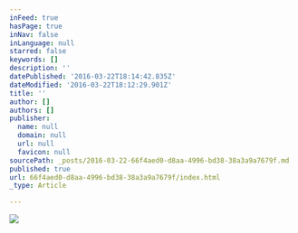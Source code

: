 ```yaml
---
inFeed: true
hasPage: true
inNav: false
inLanguage: null
starred: false
keywords: []
description: ''
datePublished: '2016-03-22T18:14:42.835Z'
dateModified: '2016-03-22T18:12:29.901Z'
title: ''
author: []
authors: []
publisher:
  name: null
  domain: null
  url: null
  favicon: null
sourcePath: _posts/2016-03-22-66f4aed0-d8aa-4996-bd38-38a3a9a7679f.md
published: true
url: 66f4aed0-d8aa-4996-bd38-38a3a9a7679f/index.html
_type: Article

---
```

![](https://the-grid-user-content.s3-us-west-2.amazonaws.com/48893b57-023f-4ad8-8c8d-925d24273b0b.jpg)